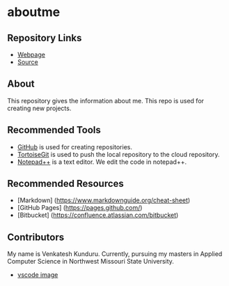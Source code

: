 # aboutme

## Repository Links

- [Webpage](https://github.com/venkateshkunduru123/aboutme)
- [Source](https://venkateshkunduru123.github.io/aboutme/)

## About

This repository gives the information about me. This repo is used for creating new projects.
 
## Recommended Tools

- [GitHub](https://github.com/) is used for creating repositories.
- [TortoiseGit](https://tortoisegit.org/download/) is used to push the local repository to the cloud repository.
- [Notepad++](https://notepad-plus-plus.org/download/v7.6.2.html) is a text editor. We edit the code in notepad++.

## Recommended Resources

- [Markdown] (https://www.markdownguide.org/cheat-sheet)
- [GitHub Pages] (https://pages.github.com/)
- [Bitbucket] (https://confluence.atlassian.com/bitbucket)

## Contributors

My name is Venkatesh Kunduru. Currently, pursuing my masters in Applied Computer Science in Northwest Missouri State University.

- [vscode image]()
